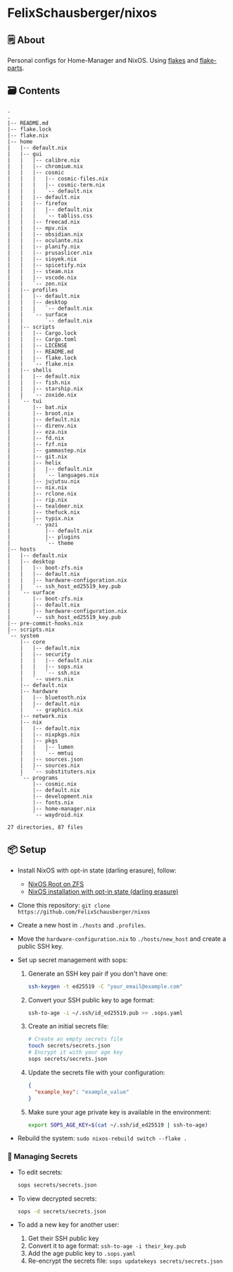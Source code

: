 # FelixSchausberger/nixos

## 🗒 About

Personal configs for Home-Manager and NixOS. Using
[flakes](https://nixos.wiki/wiki/Flakes) and
[flake-parts](https://github.com/hercules-ci/flake-parts).

## 🗃️ Contents

```plaintext
.
.
|-- README.md
|-- flake.lock
|-- flake.nix
|-- home
|   |-- default.nix
|   |-- gui
|   |   |-- calibre.nix
|   |   |-- chromium.nix
|   |   |-- cosmic
|   |   |   |-- cosmic-files.nix
|   |   |   |-- cosmic-term.nix
|   |   |   `-- default.nix
|   |   |-- default.nix
|   |   |-- firefox
|   |   |   |-- default.nix
|   |   |   `-- tabliss.css
|   |   |-- freecad.nix
|   |   |-- mpv.nix
|   |   |-- obsidian.nix
|   |   |-- oculante.nix
|   |   |-- planify.nix
|   |   |-- prusaslicer.nix
|   |   |-- sioyek.nix
|   |   |-- spicetify.nix
|   |   |-- steam.nix
|   |   |-- vscode.nix
|   |   `-- zen.nix
|   |-- profiles
|   |   |-- default.nix
|   |   |-- desktop
|   |   |   `-- default.nix
|   |   `-- surface
|   |       `-- default.nix
|   |-- scripts
|   |   |-- Cargo.lock
|   |   |-- Cargo.toml
|   |   |-- LICENSE
|   |   |-- README.md
|   |   |-- flake.lock
|   |   `-- flake.nix
|   |-- shells
|   |   |-- default.nix
|   |   |-- fish.nix
|   |   |-- starship.nix
|   |   `-- zoxide.nix
|   `-- tui
|       |-- bat.nix
|       |-- broot.nix
|       |-- default.nix
|       |-- direnv.nix
|       |-- eza.nix
|       |-- fd.nix
|       |-- fzf.nix
|       |-- gammastep.nix
|       |-- git.nix
|       |-- helix
|       |   |-- default.nix
|       |   `-- languages.nix
|       |-- jujutsu.nix
|       |-- nix.nix
|       |-- rclone.nix
|       |-- rip.nix
|       |-- tealdeer.nix
|       |-- thefuck.nix
|       |-- typix.nix
|       `-- yazi
|           |-- default.nix
|           |-- plugins
|           `-- theme
|-- hosts
|   |-- default.nix
|   |-- desktop
|   |   |-- boot-zfs.nix
|   |   |-- default.nix
|   |   |-- hardware-configuration.nix
|   |   `-- ssh_host_ed25519_key.pub
|   `-- surface
|       |-- boot-zfs.nix
|       |-- default.nix
|       |-- hardware-configuration.nix
|       `-- ssh_host_ed25519_key.pub
|-- pre-commit-hooks.nix
|-- scripts.nix
`-- system
    |-- core
    |   |-- default.nix
    |   |-- security
    |   |   |-- default.nix
    |   |   |-- sops.nix
    |   |   `-- ssh.nix
    |   `-- users.nix
    |-- default.nix
    |-- hardware
    |   |-- bluetooth.nix
    |   |-- default.nix
    |   `-- graphics.nix
    |-- network.nix
    |-- nix
    |   |-- default.nix
    |   |-- nixpkgs.nix
    |   |-- pkgs
    |   |   |-- lumen
    |   |   `-- mmtui
    |   |-- sources.json
    |   |-- sources.nix
    |   `-- substituters.nix
    `-- programs
        |-- cosmic.nix
        |-- default.nix
        |-- development.nix
        |-- fonts.nix
        |-- home-manager.nix
        `-- waydroid.nix

27 directories, 87 files
```

## 📦 Setup

- Install NixOS with opt-in state (darling erasure), follow:
  - [NixOS Root on ZFS](https://openzfs.github.io/openzfs-docs/Getting%20Started/NixOS/Root%20on%20ZFS.html#nixos-root-on-zfs)
  - [NixOS installation with opt-in state (darling erasure)](https://gist.github.com/Quelklef/e5d0d9ea0c2777db45f0779b9996c94b)
- Clone this repository: `git clone https://github.com/FelixSchausberger/nixos`
- Create a new host in `./hosts` and `.profiles`.
- Move the `hardware-configuration.nix` to `./hosts/new_host` and create a
public SSH key.
- Set up secret management with sops:
  1. Generate an SSH key pair if you don't have one:

     ```bash
     ssh-keygen -t ed25519 -C "your_email@example.com"
     ```

  2. Convert your SSH public key to age format:

     ```bash
     ssh-to-age -i ~/.ssh/id_ed25519.pub >> .sops.yaml
     ```

  3. Create an initial secrets file:

     ```bash
     # Create an empty secrets file
     touch secrets/secrets.json
     # Encrypt it with your age key
     sops secrets/secrets.json
     ```

  4. Update the secrets file with your configuration:

     ```json
     {
       "example_key": "example_value"
     }
     ```

  5. Make sure your age private key is available in the environment:

     ```bash
     export SOPS_AGE_KEY=$(cat ~/.ssh/id_ed25519 | ssh-to-age)
     ```

- Rebuild the system: `sudo nixos-rebuild switch --flake .`

### 🔐 Managing Secrets

- To edit secrets:

  ```bash
  sops secrets/secrets.json
  ```

- To view decrypted secrets:

  ```bash
  sops -d secrets/secrets.json
  ```
  
- To add a new key for another user:
  1. Get their SSH public key
  2. Convert it to age format: `ssh-to-age -i their_key.pub`
  3. Add the age public key to `.sops.yaml`
  4. Re-encrypt the secrets file: `sops updatekeys secrets/secrets.json`
